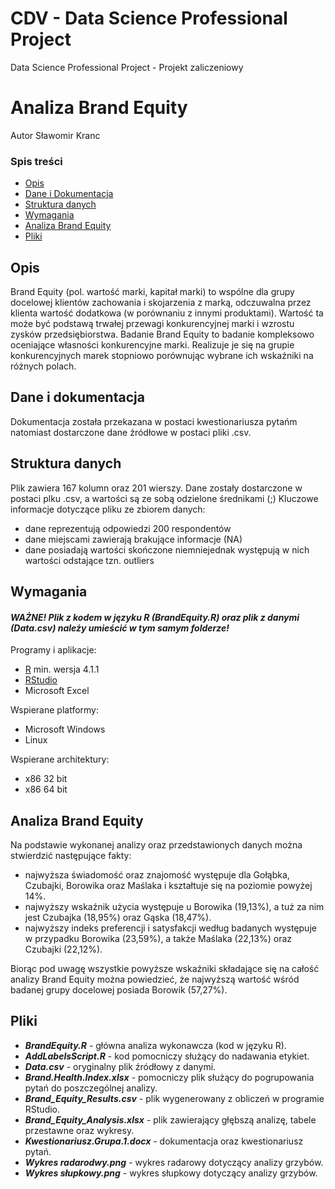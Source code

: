 # CDV - Data Science Professional Project
Data Science Professional Project - Projekt zaliczeniowy
# Analiza Brand Equity
Autor Sławomir Kranc

### Spis treści
* [Opis](#opis)
* [Dane i Dokumentacja](#dane-i-dokumentacja)
* [Struktura danych](#struktura-danych)
* [Wymagania](#wymagania)
* [Analiza Brand Equity](#Analiza-Brand-Equity)
* [Pliki](#Pliki)

## Opis
Brand Equity (pol. wartość marki, kapitał marki) to wspólne dla grupy docelowej klientów zachowania i skojarzenia z marką, odczuwalna przez klienta wartość dodatkowa (w porównaniu z innymi produktami). Wartość ta może być podstawą trwałej przewagi konkurencyjnej marki i wzrostu zysków przedsiębiorstwa.
Badanie Brand Equity to badanie kompleksowo oceniające własności konkurencyjne marki. Realizuje je się na grupie konkurencyjnych marek stopniowo porównując wybrane ich wskaźniki na różnych polach. 

## Dane i dokumentacja
Dokumentacja została przekazana w postaci kwestionariusza pytańm natomiast dostarczone dane źródłowe w postaci pliki .csv.

## Struktura danych
Plik zawiera 167 kolumn oraz 201 wierszy.
Dane zostały dostarczone w postaci plku .csv, a wartości są ze sobą odzielone średnikami (;)
Kluczowe informacje dotyczące pliku ze zbiorem danych:
- dane reprezentują odpowiedzi 200 respondentów
- dane miejscami zawierają brakujące informacje (NA)
- dane posiadają wartości skończone niemniejednak występują w nich wartości odstające tzn. outliers


## Wymagania
#### ***WAŻNE! Plik z kodem w języku R (BrandEquity.R) oraz plik z danymi (Data.csv) należy umieścić w tym samym folderze!***

Programy i aplikacje:
* [R](https://www.r-project.org/) min. wersja 4.1.1
* [RStudio](https://www.rstudio.com/)
* Microsoft Excel

Wspierane platformy:
- Microsoft Windows
- Linux

Wspierane architektury:

- x86 32 bit
- x86 64 bit


## Analiza Brand Equity
Na podstawie wykonanej analizy oraz przedstawionych danych można stwierdzić następujące fakty:
- najwyższa świadomość oraz znajomość występuje dla Gołąbka, Czubajki, Borowika oraz Maślaka i kształtuje się na poziomie powyżej 14%.
- najwyższy wskaźnik użycia występuje u Borowika (19,13%), a tuż za nim jest Czubajka (18,95%) oraz Gąska (18,47%).
- najwyższy indeks preferencji i satysfakcji według badanych występuje w przypadku Borowika (23,59%), a także Maślaka (22,13%) oraz Czubajki (22,12%).

Biorąc pod uwagę wszystkie powyższe wskaźniki składające się na całość analizy Brand Equity można powiedzieć, że najwyższą wartość wśród badanej grupy docelowej posiada
Borowik (57,27%).


##  Pliki
- ***BrandEquity.R*** - główna analiza wykonawcza (kod w języku R).
- ***AddLabelsScript.R*** - kod pomocniczy służący do nadawania etykiet.
- ***Data.csv*** - oryginalny plik źródłowy z danymi.
- ***Brand.Health.Index.xlsx*** - pomocniczy plik służący do pogrupowania pytań do poszczególnej analizy.
- ***Brand_Equity_Results.csv*** - plik wygenerowany z obliczeń w programie RStudio.
- ***Brand_Equity_Analysis.xlsx*** - plik zawierający głębszą analizę, tabele przestawne oraz wykresy.
- ***Kwestionariusz.Grupa.1.docx*** - dokumentacja oraz kwestionariusz pytań.
- ***Wykres radarodwy.png*** - wykres radarowy dotyczący analizy grzybów.
- ***Wykres słupkowy.png*** - wykres słupkowy dotyczący analizy grzybów.
